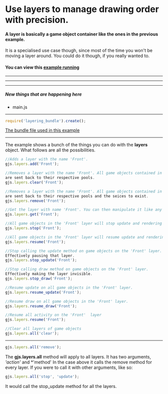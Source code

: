 [example]: http://diegomarquez.github.io/game/examples/layering/index.html
[bundles]: ../resources/bundles
[bundle]: ../resources/bundles/layering_bundle.js

# Use layers to manage drawing order with precision.

#### A layer is basically a game object container like the ones in the previous example. 
It is a specialised use case though, since most of the time you won't be moving a layer around. 
You could do it though, if you really wanted to.

#### You can view this [example running][example]

**********
**********
**********

##### New things that are happening here

* main.js

**********

```javascript
require('layering_bundle').create();  
```

[The bundle file used in this example][bundle]

**********

The example shows a bunch of the things you can do with the **layers** object. What follows are all the possibilities.

```javascript
//Adds a layer with the name 'Front'.
gjs.layers.add('Front');
```

```javascript
//Removes a layer with the name 'Front'. All game objects contained in it 
are sent back to their respective pools.
gjs.layers.clear('Front');
```

```javascript
//Removes a layer with the name 'Front'. All game objects contained in it 
are sent back to their respective pools and the seices to exist.
gjs.layers.remove('Front');
```

```javascript
//Get the layer with name 'Front'. You can then manipulate it like any other game object.
gjs.layers.get('Front');
```

```javascript
//All game objects in the 'Front' layer will stop update and rendering
gjs.layers.stop('Front');
```

```javascript
//All game objects in the 'Front' layer will resume update and rendering
gjs.layers.resume('Front');
```

```javascript
//Stop calling the update method on game objects on the 'Front' layer. 
Effectively pausing that layer.
gjs.layers.stop_update('Front');
```

```javascript
//Stop calling draw method on game objects on the 'Front' layer. 
Effectively making the layer invisible.
gjs.layers.stop_draw('Front');
```

```javascript
//Resume update on all game objects in the 'Front' layer.
gjs.layers.resume_update('Front');
```

```javascript
//Resume draw on all game objects in the 'Front' layer.
gjs.layers.resume_draw('Front');
```

```javascript
//Resume all activity on the 'Front'  layer
gjs.layers.resume('Front');
```

```javascript
//Clear all layers of game objects
gjs.layers.all('clear');
```
************

```javascript
gjs.layers.all('remove');
```

The **gjs.layers.all** method will apply to all layers. It has two arguments, *'action'* and *'method' In the case above it calls the remove method for every layer. If you were to call it with other arguments, like so:

```javascript
gjs.layers.all('stop', 'update');
```

It would call the stop_update method for all the layers.

